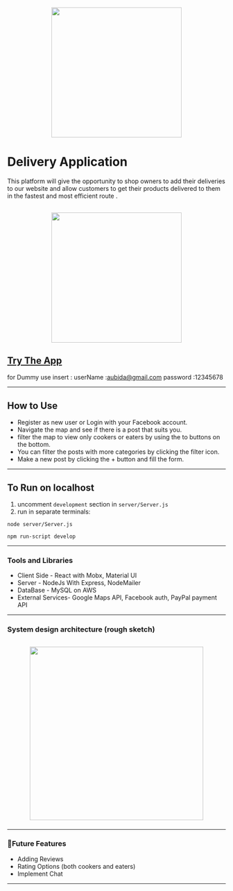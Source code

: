 # <p align="center"><img src="https://i.pinimg.com/474x/36/b6/fa/36b6fa8541cd449f17a5e4a5cd9d9db7.jpg" width="300"> </p>

# Delivery Application
This platform will give the opportunity to shop owners to add their deliveries to our website and allow customers to get their products delivered to them in the fastest and most efficient route .

## <p align="center"><img src="https://res.cloudinary.com/dnrxmm7a0/image/upload/v1600169417/cherry/cc1_c6lmsc.jpg" width="300"> </p>

## [Try The App](https://delivery-worker.herokuapp.com/)
for Dummy  use insert :
userName :aubida@gmail.com
password :12345678

---

## How to Use

- Register as new user or Login with your Facebook account.
- Navigate the map and see if there is a post that suits you.
- filter the map to view only cookers or eaters by using the to buttons on the bottom.
- You can filter the posts with more categories by clicking the filter icon.
- Make a new post by clicking the + button and fill the form.

---

## To Run on localhost

1. uncomment `development` section in `server/Server.js`
2. run in separate terminals:

```
node server/Server.js
```

```
npm run-script develop
```

---

### Tools and Libraries

- Client Side - React with Mobx, Material UI
- Server - NodeJs With Express, NodeMailer
- DataBase - MySQL on AWS
- External Services- Google Maps API, Facebook auth, PayPal payment API

---
### System design architecture (rough sketch)

## <p align="center"><img src="https://res.cloudinary.com/du17udtpd/image/upload/v1612014957/Arch_iorqoz.png" width="400"> </p>

---

### 🚀Future Features

- Adding Reviews
- Rating Options (both cookers and eaters)
- Implement Chat

---
